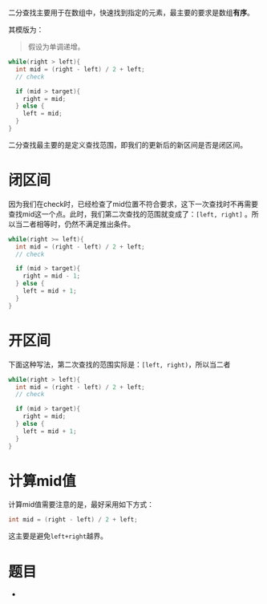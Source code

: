 二分查找主要用于在数组中，快速找到指定的元素，最主要的要求是数组**有序**。

其模版为：

> 假设为单调递增。

```java
while(right > left){
  int mid = (right - left) / 2 + left;
  // check

  if (mid > target){
	right = mid;
  } else {
    left = mid;
  }
}
```

二分查找最主要的是定义查找范围，即我们的更新后的新区间是否是闭区间。

# 闭区间

因为我们在check时，已经检查了mid位置不符合要求，这下一次查找时不再需要查找mid这一个点。此时，我们第二次查找的范围就变成了：`[left, right]` 。所以当二者相等时，仍然不满足推出条件。

```java
while(right >= left){
  int mid = (right - left) / 2 + left;
  // check

  if (mid > target){
	right = mid - 1;
  } else {
    left = mid + 1;
  }
}
```

# 开区间

下面这种写法，第二次查找的范围实际是：`[left, right)`，所以当二者

```java
while(right > left){
  int mid = (right - left) / 2 + left;
  // check

  if (mid > target){
	right = mid;
  } else {
    left = mid + 1;
  }
}
```

# 计算mid值

计算mid值需要注意的是，最好采用如下方式：
```java
int mid = (right - left) / 2 + left;
```

这主要是避免`left+right`越界。
# 题目

- 

